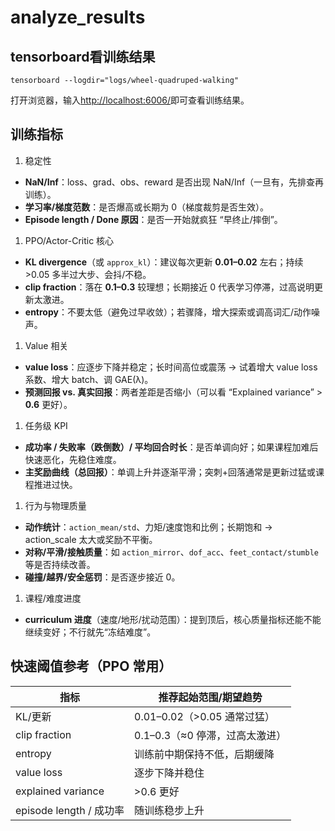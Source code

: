 # analyze_results

## tensorboard看训练结果

```shell
tensorboard --logdir="logs/wheel-quadruped-walking"
```

打开浏览器，输入<http://localhost:6006/>即可查看训练结果。

## 训练指标

1. 稳定性

* **NaN/Inf**：loss、grad、obs、reward 是否出现 NaN/Inf（一旦有，先排查再训练）。
* **学习率/梯度范数**：是否爆高或长期为 0（梯度裁剪是否生效）。
* **Episode length / Done 原因**：是否一开始就疯狂 “早终止/摔倒”。

1. PPO/Actor-Critic 核心

* **KL divergence**（或 `approx_kl`）：建议每次更新 **0.01–0.02** 左右；持续 >0.05 多半过大步、会抖/不稳。
* **clip fraction**：落在 **0.1–0.3** 较理想；长期接近 0 代表学习停滞，过高说明更新太激进。
* **entropy**：不要太低（避免过早收敛）；若骤降，增大探索或调高词汇/动作噪声。

1. Value 相关

* **value loss**：应逐步下降并稳定；长时间高位或震荡 → 试着增大 value loss 系数、增大 batch、调 GAE(λ)。
* **预测回报 vs. 真实回报**：两者差距是否缩小（可以看 “Explained variance” > **0.6** 更好）。

1. 任务级 KPI

* **成功率 / 失败率（跌倒数）/ 平均回合时长**：是否单调向好；如果课程加难后快速恶化，先稳住难度。
* **主奖励曲线（总回报）**：单调上升并逐渐平滑；突刺+回落通常是更新过猛或课程推进过快。

1. 行为与物理质量

* **动作统计**：`action_mean/std`、力矩/速度饱和比例；长期饱和 → action_scale 太大或奖励不平衡。
* **对称/平滑/接触质量**：如 `action_mirror`、`dof_acc`、`feet_contact/stumble` 等是否持续改善。
* **碰撞/越界/安全惩罚**：是否逐步接近 0。

1. 课程/难度进度

* **curriculum 进度**（速度/地形/扰动范围）：提到顶后，核心质量指标还能不能继续变好；不行就先“冻结难度”。

## 快速阈值参考（PPO 常用）

| 指标                   | 推荐起始范围/期望趋势           |
| -------------------- | --------------------- |
| KL/更新                | 0.01–0.02（>0.05 通常过猛） |
| clip fraction        | 0.1–0.3（≈0 停滞，过高太激进）  |
| entropy              | 训练前中期保持不低，后期缓降        |
| value loss           | 逐步下降并稳住               |
| explained variance   | >0.6 更好               |
| episode length / 成功率 | 随训练稳步上升               |
